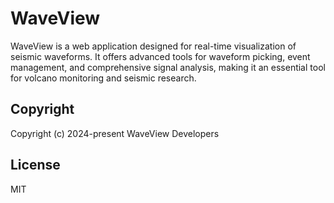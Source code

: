 # WaveView

WaveView is a web application designed for real-time visualization of seismic
waveforms. It offers advanced tools for waveform picking, event management, and
comprehensive signal analysis, making it an essential tool for volcano
monitoring and seismic research.

## Copyright

Copyright (c) 2024-present WaveView Developers

## License

MIT

